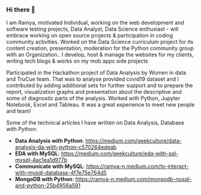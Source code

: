 ### Hi there 👋
I am Ramya, motivated Individual, working on the web development and software testing projects, Data Analyst, Data Science enthusiast - will embrace working on open source projects & participation in coding community activities.
Worked on the Data Science curriculum project for its content creation, presentation, moderation for the Python community group with an Organization.. I develop, host & manage the websites for my clients, writing tech blogs & works on my mob apps side projects

Participated in the Hackathon project of Data Analysis by Women in data and TruCue team. That was to analyse provided covid19 dataset and I contributed by adding additional sets for further support and to prepare the report, visualization graphs and presentation about the descriptive and some of diagnostic parts of the analysis. Worked with Python, Jupyter Notebook, Excel and Tableau. It was a great experience to meet new people and team!

Some of the technical articles I have written on Data Analysis, Database with Python:
* **Data Analysis with Python**: https://medium.com/geekculture/data-analysis-da-with-python-c570264edeab
* **EDA with MySQL**: https://medium.com/geekculture/eda-with-sql-mysql-4ac1ea1d977b
* **Communicate with MySQL**: https://ramya-n.medium.com/to-interact-with-mysql-database-4f7e75e764d5 
* **MongoDB with Python**: https://ramya-n.medium.com/mongodb-nosql-and-python-25b4956a591

<!--
**rnedesigns/rnedesigns** is a ✨ _special_ ✨ repository because its `README.md` (this file) appears on your GitHub profile.

- 🔭 I’m currently working on ...
- 🌱 I’m currently learning ...
- 👯 I’m looking to collaborate on ...
- 🤔 I’m looking for help with ...
- 💬 Ask me about ...
- 📫 How to reach me: ...
- 😄 Pronouns: ...
- ⚡ Fun fact: ...
-->
